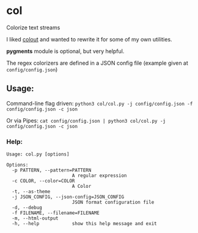 # col
Colorize text streams

I liked [colout](http://github.com/nojhan/colout) and wanted to rewrite it for some of my own utilities.

**pygments** module is optional, but very helpful.

The regex colorizers are defined in a JSON config file (example given at `config/config.json`)

## Usage:
Command-line flag driven:
`python3 col/col.py -j config/config.json -f config/config.json -c json`

Or via Pipes:
`cat config/config.json | python3 col/col.py -j config/config.json -c json`

### Help:
```
Usage: col.py [options]

Options:
  -p PATTERN, --pattern=PATTERN
                        A regular expression
  -c COLOR, --color=COLOR
                        A Color
  -t, --as-theme        
  -j JSON_CONFIG, --json-config=JSON_CONFIG
                        JSON format configuration file
  -d, --debug           
  -f FILENAME, --filename=FILENAME
  -m, --html-output     
  -h, --help            show this help message and exit
  ```


